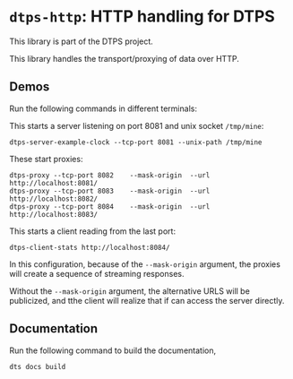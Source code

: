 # `dtps-http`: HTTP handling for DTPS

This library is part of the DTPS project.

This library handles the transport/proxying of data over HTTP.


## Demos


Run the following commands in different terminals:


This starts a server listening on port 8081 and unix socket `/tmp/mine`:


    dtps-server-example-clock --tcp-port 8081 --unix-path /tmp/mine


These start proxies:

    dtps-proxy --tcp-port 8082    --mask-origin  --url http://localhost:8081/
    dtps-proxy --tcp-port 8083    --mask-origin  --url http://localhost:8082/
    dtps-proxy --tcp-port 8084    --mask-origin  --url http://localhost:8083/

This starts a client reading from the last port:
    
    dtps-client-stats http://localhost:8084/

In this configuration, because of the `--mask-origin` argument, the proxies will create a sequence of streaming responses.

Without the `--mask-origin` argument, the alternative URLS will be publicized, 
and tthe client will realize that if can access the server directly.


## Documentation

Run the following command to build the documentation,

    dts docs build
